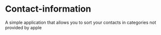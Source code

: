 # Contact-information
A simple application that allows you to sort your contacts in categories not provided by apple
